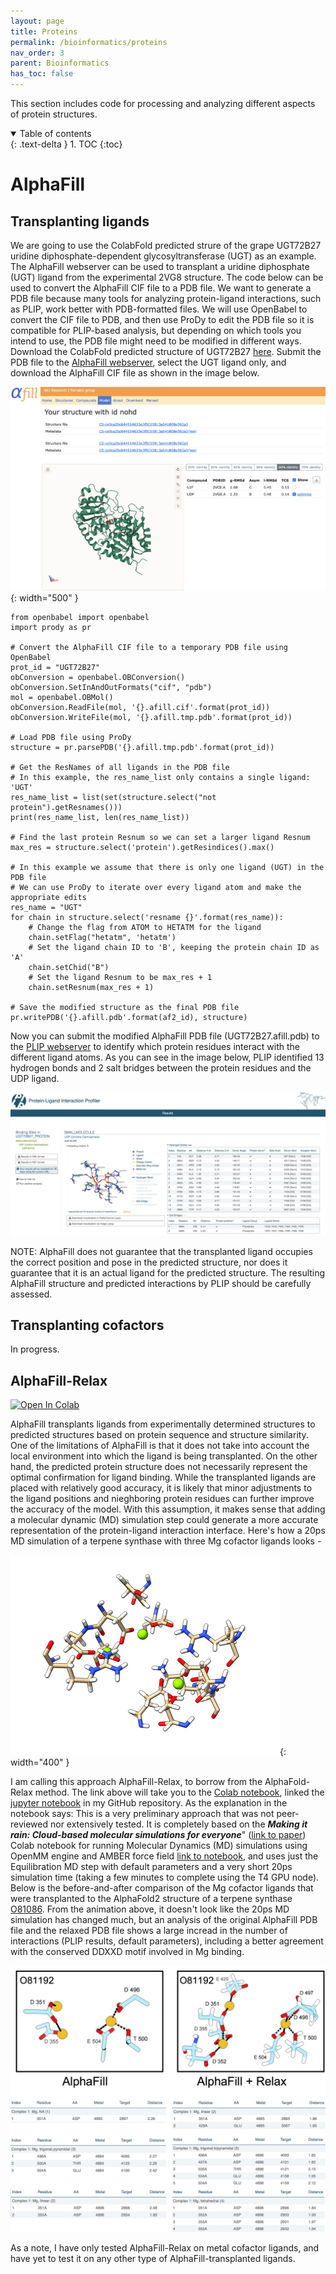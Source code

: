 ```yaml
---
layout: page
title: Proteins
permalink: /bioinformatics/proteins
nav_order: 3
parent: Bioinformatics
has_toc: false
---
```


This section includes code for processing and analyzing different aspects of protein structures. 

<details open markdown="block">
  <summary>
    Table of contents
  </summary>
  {: .text-delta }
1. TOC
{:toc}
</details>

# AlphaFill

## Transplanting ligands

We are going to use the ColabFold predicted strure of the grape UGT72B27 uridine diphosphate-dependent glycosyltransferase (UGT) as an example. The AlphaFill webserver can be used to transplant a uridine diphosphate (UGT) ligand from the experimental 2VG8 structure. The code below can be used to convert the AlphaFill CIF file to a PDB file. We want to generate a PDB file because many tools for analyzing protein-ligand interactions, such as PLIP, work better with PDB-formatted files. We will use OpenBabel to convert the CIF file to PDB, and then use ProDy to edit the PDB file so it is compatible for PLIP-based analysis, but depending on which tools you intend to use, the PDB file might need to be modified in different ways. Download the ColabFold predicted structure of UGT72B27 [here](https://github.com/eporetsky/eporetsky.github.io/blob/master/assets/files/UGT72B27.pdb). Submit the PDB file to the [AlphaFill webserver](https://alphafill.eu), select the UGT ligand only, and download the AlphaFill CIF file as shown in the image below.

![](https://github.com/eporetsky/eporetsky.github.io/blob/master/assets/files/UGT72B27.afill.jpg?raw=true){: width="500" }

```
from openbabel import openbabel
import prody as pr

# Convert the AlphaFill CIF file to a temporary PDB file using OpenBabel
prot_id = "UGT72B27"
obConversion = openbabel.OBConversion()
obConversion.SetInAndOutFormats("cif", "pdb")
mol = openbabel.OBMol()
obConversion.ReadFile(mol, '{}.afill.cif'.format(prot_id))
obConversion.WriteFile(mol, '{}.afill.tmp.pdb'.format(prot_id))

# Load PDB file using ProDy
structure = pr.parsePDB('{}.afill.tmp.pdb'.format(prot_id))

# Get the ResNames of all ligands in the PDB file
# In this example, the res_name_list only contains a single ligand: 'UGT'
res_name_list = list(set(structure.select("not protein").getResnames()))
print(res_name_list, len(res_name_list)) 

# Find the last protein Resnum so we can set a larger ligand Resnum
max_res = structure.select('protein').getResindices().max()

# In this example we assume that there is only one ligand (UGT) in the PDB file
# We can use ProDy to iterate over every ligand atom and make the appropriate edits
res_name = "UGT"
for chain in structure.select('resname {}'.format(res_name)):
    # Change the flag from ATOM to HETATM for the ligand
    chain.setFlag("hetatm", 'hetatm')
    # Set the ligand chain ID to 'B', keeping the protein chain ID as 'A'
    chain.setChid("B")
    # Set the ligand Resnum to be max_res + 1
    chain.setResnum(max_res + 1)

# Save the modified structure as the final PDB file
pr.writePDB('{}.afill.pdb'.format(af2_id), structure)
```

Now you can submit the modified AlphaFill PDB file (UGT72B27.afill.pdb) to the [PLIP webserver](https://plip-tool.biotec.tu-dresden.de/plip-web/plip/index) to identify which protein residues interact with the different ligand atoms. As you can see in the image below, PLIP identified 13 hydrogen bonds and 2 salt bridges between the protein residues and the UDP ligand.

![](https://github.com/eporetsky/eporetsky.github.io/blob/master/assets/files/UGT72B27.afill.PLIP.jpg?raw=true)

NOTE: AlphaFill does not guarantee that the transplanted ligand occupies the correct position and pose in the predicted structure, nor does it guarantee that it is an actual ligand for the predicted structure. The resulting AlphaFill structure and predicted interactions by PLIP should be carefully assessed.

## Transplanting cofactors

In progress.

## AlphaFill-Relax

<a target="_blank" href="https://colab.research.google.com/github/eporetsky/workflows/blob/main/Colab/alphafill_relax.ipynb">
  <img src="https://colab.research.google.com/assets/colab-badge.svg" alt="Open In Colab"/>
</a>

AlphaFill transplants ligands from experimentally determined structures to predicted structures based on protein sequence and structure similarity. One of the limitations of AlphaFill is that it does not take into account the local environment into which the ligand is being transplanted. On the other hand, the predicted protein structure does not necessarily represent the optimal confirmation for ligand binding. While the transplanted ligands are placed with relatively good accuracy, it is likely that minor adjustments to the ligand positions and nieghboring protein residues can further improve the accuracy of the model. With this assumption, it makes sense that adding a molecular dynamic (MD) simulation step could generate a more accurate representation of the protein-ligand interaction interface. Here's how a 20ps MD simulation of a terpene synthase with three Mg cofactor ligands looks - 

![](https://github.com/eporetsky/eporetsky.github.io/blob/master/assets/animations/alphafill_relax_traj.gif?raw=true){: width="400" }

I am calling this approach AlphaFill-Relax, to borrow from the AlphaFold-Relax method. The link above will take you to the [Colab notebook](https://colab.research.google.com/github/eporetsky/workflows/blob/main/Colab/alphafill_relax.ipynb), linked the [jupyter notebook](https://github.com/eporetsky/workflows/blob/main/Colab/alphafill_relax.ipynb) in my GitHub repository. As the explanation in the notebook says: This is a very preliminary approach that was not peer-reviewed nor extensively tested. It is completely based on the ***Making it rain: Cloud-based molecular simulations for everyone***\" ([link to paper](https://doi.org/10.1021/acs.jcim.1c00998)) Colab notebook for running Molecular Dynamics (MD) simulations using OpenMM engine and AMBER force field [link to notebook](https://colab.research.google.com/github/pablo-arantes/Making-it-rain/blob/main/Amber.ipynb), and uses just the Equilibration MD step with default parameters and a very short 20ps simulation time (taking a few minutes to complete using the T4 GPU node). Below is the before-and-after comparison of the Mg cofactor ligands that were transplanted to the AlphaFold2 structure of a terpene synthase [O81086](https://alphafill.eu/model?id=O81086). From the animation above, it doesn't look like the 20ps MD simulation has changed much, but an analysis of the original AlphaFill PDB file and the relaxed PDB file shows a large incread in the number of interactions (PLIP results, default parameters), including a better agreement with the conserved DDXXD motif involved in Mg binding.

![](https://github.com/eporetsky/eporetsky.github.io/blob/master/assets/images/alphafill_relax.jpg?raw=true)

As a note, I have only tested AlphaFill-Relax on metal cofactor ligands, and have yet to test it on any other type of AlphaFill-transplanted ligands.